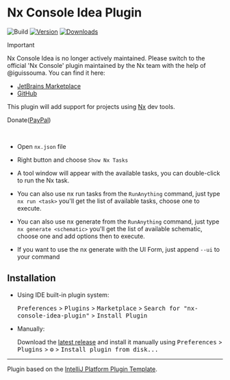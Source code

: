 # Nx Console Idea Plugin
![Build](https://github.com/iguissouma/nx-console-idea-plugin/workflows/Build/badge.svg)
[![Version](https://img.shields.io/jetbrains/plugin/v/com.github.iguissouma.nxconsole.svg)](https://plugins.jetbrains.com/plugin/15101-nx-console-idea)
[![Downloads](https://img.shields.io/jetbrains/plugin/d/com.github.iguissouma.nxconsole.svg)](https://plugins.jetbrains.com/plugin/15101-nx-console-idea)


> [!IMPORTANT]
> Nx Console Idea is no longer actively maintained. Please switch to the official 'Nx Console' plugin maintained by the Nx team with the help of @iguissouma.
> You can find it here:
> - [JetBrains Marketplace](https://plugins.jetbrains.com/plugin/21060-nx-console)
> - [GitHub](https://github.com/nrwl/nx-console)

<!-- Plugin description -->

This plugin will add support for projects using [Nx](https://nx.dev/) dev tools. 

<p>Donate(<a href="https://www.paypal.com/donate?hosted_button_id=A2YAJPJ9UBKZQ">PayPal</a>) </p>
<br>

- Open `nx.json` file
- Right button and choose `Show Nx Tasks`
- A tool window will appear with the available tasks, you can double-click to run the Nx task.

- You can also use nx run tasks from the `RunAnything` command, just type `nx run <task>` you'll get the list of available tasks, choose one to execute.

- You can also use nx generate  from the `RunAnything` command, just type `nx generate <schematic>` you'll get the list of available schematic, choose one and add options then to execute.
- If you want to use the nx generate with the UI Form, just append `--ui` to your command 

<!-- Plugin description end -->

## Installation

- Using IDE built-in plugin system:
  
  <kbd>Preferences</kbd> > <kbd>Plugins</kbd> > <kbd>Marketplace</kbd> > <kbd>Search for "nx-console-idea-plugin"</kbd> >
  <kbd>Install Plugin</kbd>
  
- Manually:

  Download the [latest release](https://github.com/iguissouma/nx-console-idea-plugin/releases/latest) and install it manually using
  <kbd>Preferences</kbd> > <kbd>Plugins</kbd> > <kbd>⚙️</kbd> > <kbd>Install plugin from disk...</kbd>


---
Plugin based on the [IntelliJ Platform Plugin Template][template].

[template]: https://github.com/JetBrains/intellij-platform-plugin-template

